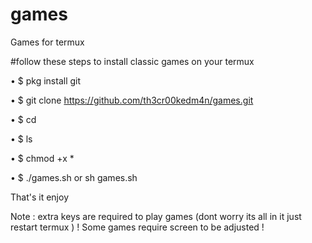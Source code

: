 # games
Games for termux

#follow these steps to install classic games on your termux


• $ pkg install git

• $ git clone https://github.com/th3cr00kedm4n/games.git

• $ cd

• $ ls

• $ chmod +x * 

• $ ./games.sh  or sh games.sh

That's it enjoy


Note : extra keys are required to play games (dont worry its all in it just restart termux )
   ! Some games require screen to be adjusted !
